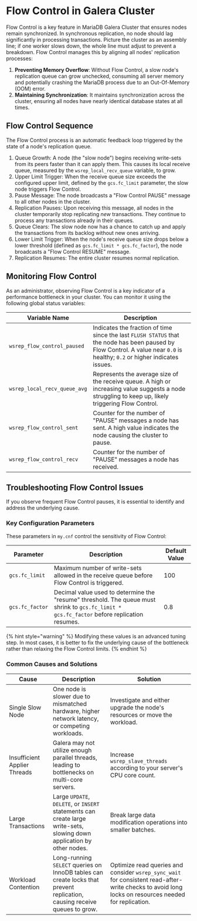 # Flow Control in Galera Cluster

Flow Control is a key feature in MariaDB Galera Cluster that ensures nodes remain synchronized. In synchronous replication, no node should lag significantly in processing transactions. Picture the cluster as an assembly line; if one worker slows down, the whole line must adjust to prevent a breakdown. Flow Control manages this by aligning all nodes' replication processes:

1. **Preventing Memory Overflow**: Without Flow Control, a slow node's replication queue can grow unchecked, consuming all server memory and potentially crashing the MariaDB process due to an Out-Of-Memory (OOM) error.
2. **Maintaining Synchronization**: It maintains synchronization across the cluster, ensuring all nodes have nearly identical database states at all times.

## Flow Control Sequence

The Flow Control process is an automatic feedback loop triggered by the state of a node's replication queue.

1. Queue Growth: A node (the "slow node") begins receiving write-sets from its peers faster than it can apply them. This causes its local receive queue, measured by the `wsrep_local_recv_queue` variable, to grow.
2. Upper Limit Trigger: When the receive queue size exceeds the configured upper limit, defined by the `gcs.fc_limit` parameter, the slow node triggers Flow Control.
3. Pause Message: The node broadcasts a "Flow Control PAUSE" message to all other nodes in the cluster.
4. Replication Pauses: Upon receiving this message, all nodes in the cluster temporarily stop replicating _new_ transactions. They continue to process any transactions already in their queues.
5. Queue Clears: The slow node now has a chance to catch up and apply the transactions from its backlog without new ones arriving.
6. Lower Limit Trigger: When the node's receive queue size drops below a lower threshold (defined as `gcs.fc_limit * gcs.fc_factor`), the node broadcasts a "Flow Control RESUME" message.
7. Replication Resumes: The entire cluster resumes normal replication.

## Monitoring Flow Control

As an administrator, observing Flow Control is a key indicator of a performance bottleneck in your cluster. You can monitor it using the following global status variables:

| Variable Name                | Description                                                                                                                                                                  |
| ---------------------------- | ---------------------------------------------------------------------------------------------------------------------------------------------------------------------------- |
| `wsrep_flow_control_paused`  | Indicates the fraction of time since the last `FLUSH STATUS` that the node has been paused by Flow Control. A value near `0.0` is healthy; `0.2` or higher indicates issues. |
| `wsrep_local_recv_queue_avg` | Represents the average size of the receive queue. A high or increasing value suggests a node struggling to keep up, likely triggering Flow Control.                          |
| `wsrep_flow_control_sent`    | Counter for the number of "PAUSE" messages a node has sent. A high value indicates the node causing the cluster to pause.                                                    |
| `wsrep_flow_control_recv`    | Counter for the number of "PAUSE" messages a node has received.                                                                                                              |

## Troubleshooting Flow Control Issues

If you observe frequent Flow Control pauses, it is essential to identify and address the underlying cause.

### Key Configuration Parameters

These parameters in `my.cnf` control the sensitivity of Flow Control:

| Parameter       | Description                                                                                                                                 | Default Value |
| --------------- | ------------------------------------------------------------------------------------------------------------------------------------------- | ------------- |
| `gcs.fc_limit`  | Maximum number of write-sets allowed in the receive queue before Flow Control is triggered.                                                 | 100           |
| `gcs.fc_factor` | Decimal value used to determine the "resume" threshold. The queue must shrink to `gcs.fc_limit * gcs.fc_factor` before replication resumes. | 0.8           |

{% hint style="warning" %}
Modifying these values is an advanced tuning step. In most cases, it is better to fix the underlying cause of the bottleneck rather than relaxing the Flow Control limits.
{% endhint %}

### Common Causes and Solutions

| Cause                        | Description                                                                                                               | Solution                                                                                                                                             |
| ---------------------------- | ------------------------------------------------------------------------------------------------------------------------- | ---------------------------------------------------------------------------------------------------------------------------------------------------- |
| Single Slow Node             | One node is slower due to mismatched hardware, higher network latency, or competing workloads.                            | Investigate and either upgrade the node's resources or move the workload.                                                                            |
| Insufficient Applier Threads | Galera may not utilize enough parallel threads, leading to bottlenecks on multi-core servers.                             | Increase `wsrep_slave_threads` according to your server's CPU core count.                                                                            |
| Large Transactions           | Large `UPDATE`, `DELETE`, or `INSERT` statements can create large write-sets, slowing down application by other nodes.    | Break large data modification operations into smaller batches.                                                                                       |
| Workload Contention          | Long-running `SELECT` queries on InnoDB tables can create locks that prevent replication, causing receive queues to grow. | Optimize read queries and consider `wsrep_sync_wait` for consistent read-after-write checks to avoid long locks on resources needed for replication. |
